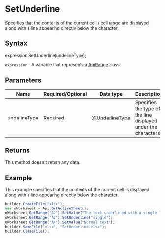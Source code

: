 # SetUnderline

Specifies that the contents of the current cell / cell range are displayed along with a line appearing directly below the character.

## Syntax

expression.SetUnderline(undelineType);

`expression` - A variable that represents a [ApiRange](../ApiRange.md) class.

## Parameters

| **Name** | **Required/Optional** | **Data type** | **Description** |
| ------------- | ------------- | ------------- | ------------- |
| undelineType | Required | [XlUnderlineType](../../../Enumerations/XlUnderlineType.md) | Specifies the type of the line displayed under the characters. |

## Returns

This method doesn't return any data.

## Example

This example specifies that the contents of the current cell is displayed along with a line appearing directly below the character.

```javascript
builder.CreateFile("xlsx");
var oWorksheet = Api.GetActiveSheet();
oWorksheet.GetRange("A2").SetValue("The text underlined with a single line");
oWorksheet.GetRange("A2").SetUnderline("single");
oWorksheet.GetRange("A4").SetValue("Normal text");
builder.SaveFile("xlsx", "SetUnderline.xlsx");
builder.CloseFile();
```